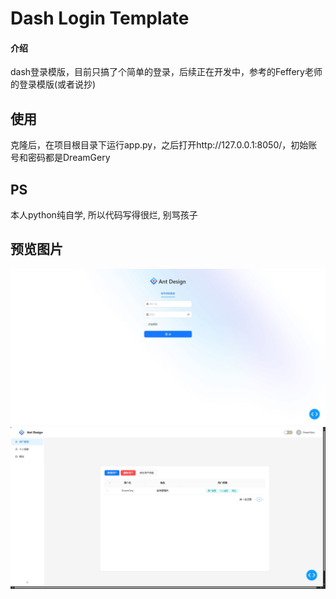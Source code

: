# Dash Login Template

#### 介绍
dash登录模版，目前只搞了个简单的登录，后续正在开发中，参考的Feffery老师的登录模版(或者说抄)


## 使用
克隆后，在项目根目录下运行app.py，之后打开http://127.0.0.1:8050/，初始账号和密码都是DreamGery


## PS
本人python纯自学, 所以代码写得很烂, 别骂孩子


## 预览图片
![输入图片说明](demo_picture/1.jpg)
![输入图片说明](demo_picture/2.jpg)
